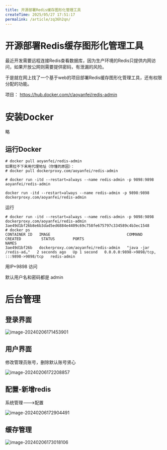 ```yaml
---
title: 开源部署Redis缓存图形化管理工具
createTime: 2025/05/27 17:51:17
permalink: /article/zq36h2qn/
---
```

# 开源部署Redis缓存图形化管理工具



最近开发需要远程连接Redis查看数据库，因为生产环境的Redis只提供内网访问，如果开放公网则需要提供密码，有泄漏的风险。

于是就在网上找了一个基于web的项目部署Redis缓存图形化管理工具，还有权限分配的功能。

项目： https://hub.docker.com/r/aoyanfei/redis-admin

# 安装Docker

略

## 运行Docker

```
# docker pull aoyanfei/redis-admin
如果拉不下来用代理地址（你懂的原因）：
# docker pull dockerproxy.com/aoyanfei/redis-admin

# docker run -itd --restart=always --name redis-admin -p 9898:9898 aoyanfei/redis-admin

docker run -itd --restart=always --name redis-admin -p 9898:9898 dockerproxy.com/aoyanfei/redis-admin

```

运行

```
# docker run -itd --restart=always --name redis-admin -p 9898:9898 dockerproxy.com/aoyanfei/redis-admin
3ae49d1bf26b8e6b3dad5ed6884e4409c69c758fe675797c334589c4b3ec1548
# docker ps
CONTAINER ID   IMAGE                                  COMMAND                  CREATED         STATUS        PORTS                                       NAMES
3ae49d1bf26b   dockerproxy.com/aoyanfei/redis-admin   "java -jar /redis-ad…"   2 seconds ago   Up 1 second   0.0.0.0:9898->9898/tcp, :::9898->9898/tcp   redis-admin
```

用IP+9898 访问

默认用户名和密码都是 admin



## 

# 后台管理

## 登录界面

![image-20240206171453901](https://imgoss.xgss.net/picgo/image-20240206171453901.png?aliyun)



## 用户界面

修改管理员账号，删除默认账号贤心

![image-20240206172208857](https://imgoss.xgss.net/picgo/image-20240206172208857.png?aliyun)



## 配置-新增redis

系统管理--->配置

![image-20240206172904491](https://imgoss.xgss.net/picgo2025/image-20240206172904491.png?aliyun)



## 缓存管理

![image-20240206173018106](https://imgoss.xgss.net/picgo/image-20240206173018106.png?aliyun)